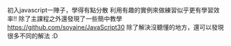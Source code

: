 初入javascript一陣子，學得有點分散
利用有趣的實例來做練習似乎更有學習效率!!
除了主課程之外還發現了一些簡中教學
https://github.com/soyaine/JavaScript30
除了解決沒聽懂的地方，還可以發現很多不同的解法 :D